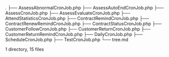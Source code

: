 .
├── AssessAbnormalCronJob.php
├── AssessAutoEndCronJob.php
├── AssessCronJob.php
├── AssessEvaluateCronJob.php
├── AttendStatisticsCronJob.php
├── ContractRemindCronJob.php
├── ContractRenewRemindCronJob.php
├── ContractStatusCronJob.php
├── CustomerFollowCronJob.php
├── CustomerReturnCronJob.php
├── CustomerReturnRemindCronJob.php
├── DailyCronJob.php
├── ScheduleCronJob.php
├── TestCronJob.php
└── tree.md

1 directory, 15 files
